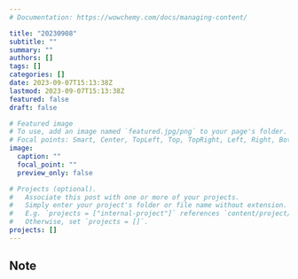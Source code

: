 ```yaml
---
# Documentation: https://wowchemy.com/docs/managing-content/

title: "20230908"
subtitle: ""
summary: ""
authors: []
tags: []
categories: []
date: 2023-09-07T15:13:38Z
lastmod: 2023-09-07T15:13:38Z
featured: false
draft: false

# Featured image
# To use, add an image named `featured.jpg/png` to your page's folder.
# Focal points: Smart, Center, TopLeft, Top, TopRight, Left, Right, BottomLeft, Bottom, BottomRight.
image:
  caption: ""
  focal_point: ""
  preview_only: false

# Projects (optional).
#   Associate this post with one or more of your projects.
#   Simply enter your project's folder or file name without extension.
#   E.g. `projects = ["internal-project"]` references `content/project/deep-learning/index.md`.
#   Otherwise, set `projects = []`.
projects: []
---
```


## Note

